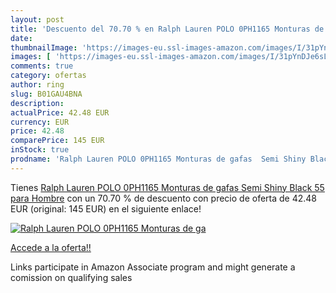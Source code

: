 ```yaml
---
layout: post
title: 'Descuento del 70.70 % en Ralph Lauren POLO 0PH1165 Monturas de ga'
date: 
thumbnailImage: 'https://images-eu.ssl-images-amazon.com/images/I/31pYnDJe6sL._SL200_.jpg'
images: [ 'https://images-eu.ssl-images-amazon.com/images/I/31pYnDJe6sL._SL200_.jpg' ]
comments: true
category: ofertas
author: ring
slug: B01GAU4BNA
description:
actualPrice: 42.48 EUR
currency: EUR
price: 42.48
comparePrice: 145 EUR
inStock: true
prodname: 'Ralph Lauren POLO 0PH1165 Monturas de gafas  Semi Shiny Black  55 para Hombre'
---
```


Tienes [Ralph Lauren POLO 0PH1165 Monturas de gafas  Semi Shiny Black  55 para Hombre](https://www.amazon.es/dp/B01GAU4BNA/?tag=tolees-21) con un 70.70 % de descuento con precio de oferta de 42.48 EUR (original: 145 EUR) en el siguiente enlace!

[![Ralph Lauren POLO 0PH1165 Monturas de ga](https://images-eu.ssl-images-amazon.com/images/I/31pYnDJe6sL._SL200_.jpg)](https://www.amazon.es/dp/B01GAU4BNA/?tag=tolees-21)

[Accede a la oferta!!](https://www.amazon.es/dp/B01GAU4BNA/?tag=tolees-21)

Links participate in Amazon Associate program and might generate a comission on qualifying sales


